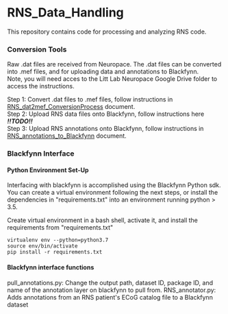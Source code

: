 # RNS_Data_Handling

This repository contains code for processing and analyzing RNS code. 

### Conversion Tools
Raw .dat files are received from Neuropace. The .dat files can be converted into .mef files, and for uploading data and annotations to Blackfynn.	
Note, you will need acces to the Litt Lab Neuropace Google Drive folder to access the instructions.

Step 1: Convert .dat files to .mef files, follow instructions in [RNS_dat2mef_ConversionProcess](https://docs.google.com/document/d/1aXiWRMeYwVfB4AN6IHJ4NOTemEXYbyrTGBliTGvTZ8c/edit) document.	 
Step 2: Upload RNS data files onto Blackfynn, follow instructions here ***!!TODO!!***	 
Step 3: Upload RNS annotations onto Blackfynn, follow instructions in [RNS_annotations_to_Blackfynn](https://docs.google.com/document/d/1yuphq6hIXBlFlPky14yoIfu-UAbiahWYg3WsSE_5T18/edit) document.	 

### Blackfynn Interface

#### Python Environment Set-Up
Interfacing with blackfynn is accomplished using the Blackfynn Python sdk. You can create a virtual environment following the next steps, or install the dependencies in "requirements.txt" into an environment running python > 3.5. 

Create virtual environment in a bash shell, activate it, and install the requirements from "requirements.txt"

```
virtualenv env --python=python3.7
source env/bin/activate
pip install -r requirements.txt
```

#### Blackfynn interface functions
pull_annotations.py: Change the output path, dataset ID, package ID, and name of the annotation layer on blackfynn to pull from. 
RNS_annotator.py: Adds annotations from an RNS patient's ECoG catalog file to a Blackfynn dataset



